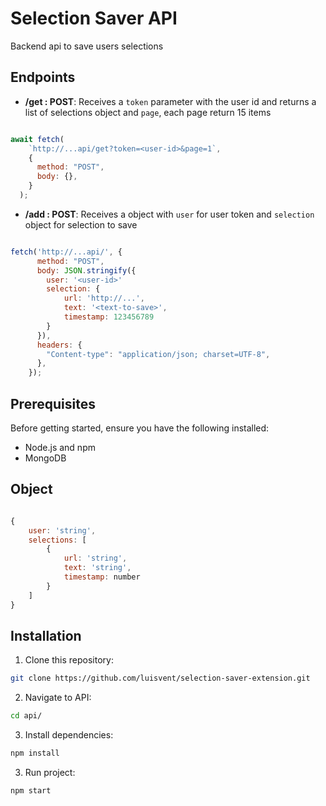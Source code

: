 # Selection Saver API
Backend api to save users selections

## Endpoints

- **/get : POST**: Receives a `token` parameter with the user id and returns a list of selections object and `page`, each page return 15 items
```js

await fetch(
    `http://...api/get?token=<user-id>&page=1`,
    {
      method: "POST",
      body: {},
    }
  );

```
- **/add : POST**: Receives a object with `user` for user token and `selection` object for selection to save
```js

fetch('http://...api/', {
      method: "POST",
      body: JSON.stringify({
        user: '<user-id>'
        selection: {
            url: 'http://...',
            text: '<text-to-save>',
            timestamp: 123456789
        }
      }),
      headers: {
        "Content-type": "application/json; charset=UTF-8",
      },
    });

```

## Prerequisites

Before getting started, ensure you have the following installed:

- Node.js and npm
- MongoDB

## Object

```js

{
    user: 'string',
    selections: [
        {
            url: 'string',
            text: 'string',
            timestamp: number
        }
    ]
}

```


## Installation

1. Clone this repository:

```bash
git clone https://github.com/luisvent/selection-saver-extension.git
```

2. Navigate to API:

```bash
cd api/
```

3. Install dependencies:

```bash
npm install
```

3. Run project:

```bash
npm start
```
